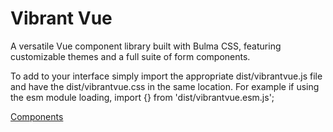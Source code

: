 # Vibrant Vue

A versatile Vue component library built with Bulma CSS, featuring customizable themes and a full suite of form components.

To add to your interface simply import the appropriate dist/vibrantvue.js file and have the dist/vibrantvue.css in the same location.  For example if using 
the esm module loading, import {} from 'dist/vibrantvue.esm.js';

[Components](./docs/index.md)
